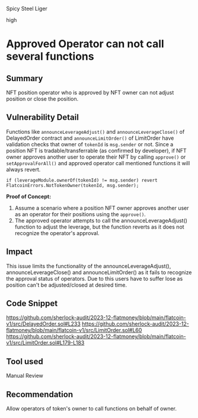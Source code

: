 Spicy Steel Liger

high

# Approved Operator can not call several functions

## Summary
NFT position operator who is approved by NFT owner can not adjust position or close the position. 

## Vulnerability Detail
Functions like `announceLeverageAdjust()` and `announceLeverageClose()` of DelayedOrder contract and `announceLimitOrder()` of LimitOrder have validation checks that owner of `tokenId` is `msg.sender` or not. Since a position NFT is tradable/transferrable (as confirmed by developer), if NFT owner approves another user to operate their NFT by calling `approve()` or `setApprovalForAll()` and approved operator call mentioned functions it will always revert.
```solidity
if (leverageModule.ownerOf(tokenId) != msg.sender) revert FlatcoinErrors.NotTokenOwner(tokenId, msg.sender);
```
**Proof of Concept:**
1. Assume a scenario where a position NFT owner approves another user as an operator for their positions using the `approve()`.
2. The approved operator attempts to call the announceLeverageAdjust() function to adjust the leverage, but the function reverts as it does not recognize the operator's approval.
## Impact
This issue limits the functionality of the announceLeverageAdjust(), announceLeverageClose() and announceLimitOrder() as it fails to recognize the approval status of operators. Due to this users have to suffer lose as position can't be adjusted/closed at desired time.
## Code Snippet
https://github.com/sherlock-audit/2023-12-flatmoney/blob/main/flatcoin-v1/src/DelayedOrder.sol#L233
https://github.com/sherlock-audit/2023-12-flatmoney/blob/main/flatcoin-v1/src/LimitOrder.sol#L60
https://github.com/sherlock-audit/2023-12-flatmoney/blob/main/flatcoin-v1/src/LimitOrder.sol#L179-L183
## Tool used

Manual Review

## Recommendation
Allow operators of token's owner to call functions on behalf of owner.